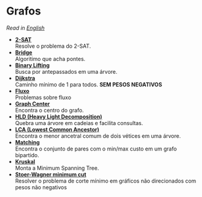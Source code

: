 # Grafos

_Read in [English](README.en.md)_

- [**2-SAT**](2-SAT)  
  Resolve o problema do 2-SAT.
- [**Bridge**](Bridge)  
  Algoritimo que acha pontes.
- [**Binary Lifting**](Binary%20Lifting)  
  Busca por antepassados em uma árvore.
- [**Dijkstra**](Dijkstra)  
  Caminho mínimo de 1 para todos. **SEM PESOS NEGATIVOS**
- [**Fluxo**](Fluxo)  
  Problemas sobre fluxo
- [**Graph Center**](Graph%20Center)  
  Encontra o centro do grafo.
- [**HLD (Heavy Light Decomposition)**](HLD)  
  Quebra uma árvore em cadeias e facilita consultas.
- [**LCA (Lowest Common Ancestor)**](LCA)  
  Encontra o menor ancetral comum de dois vétices em uma árvore.
- [**Matching**](Matching)  
  Encontra o conjunto de pares com o min/max custo em um grafo bipartido.
- [**Kruskal**](Kruskal)  
  Monta a Minimum Spanning Tree.
- [**Stoer-Wagner minimum cut**](Stoer–Wagner%20minimum%20cut)  
  Resolver o problema de corte mínimo em gráficos não direcionados com pesos não negativos

